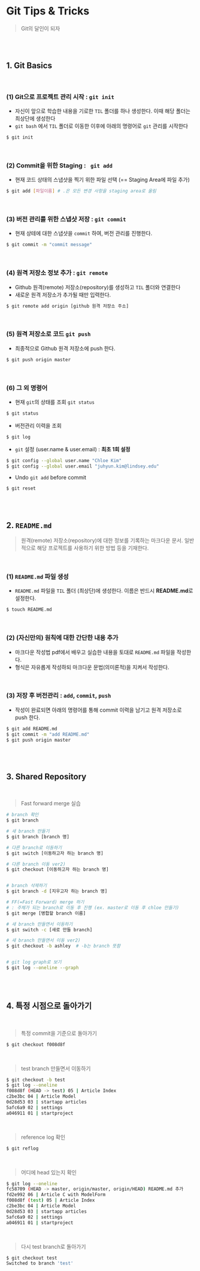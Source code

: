 # Git Tips & Tricks

> Git의 달인이 되자

<br>

<br>

## 1. Git Basics

<br>

### (1) Git으로 프로젝트 관리 시작 : `git init`

- 자신이 앞으로 학습한 내용을 기로한 `TIL` 폴더를 하나 생성한다. 이때 해당 폴더는 최상단에 생성한다
- `git bash` 에서 `TIL` 폴더로 이동한 이후에 아래의 명령어로 `git` 관리를 시작한다

```bash
$ git init
```

<br>

### (2) Commit을 위한 Staging : ` git add`

- 현재 코드 상태의 스냅샷을 찍기 위한 파일 선택 (== Staging Area에 파일 추가)

``` bash
$ git add [파일이름] # .은 모든 변경 사항을 staging area로 올림
```

<br>

### (3) 버전 관리를 위한 스냅샷 저장 : `git commit`

- 현재 상테에 대한 스냅샷을 `commit` 하여, 버전 관리를 진행한다.

``` bash
$ git commit -m "commit message"
```

<br>

### (4) 원격 저장소 정보 추가 : `git remote`

- Github 원격(remote) 저장소(repository)를 생성하고 `TIL` 폴더와 연결한다
- 새로운 원격 저장소가 추가될 때만 입력한다.

```bash
$ git remote add origin [github 원격 저장소 주소]
```

<br>

### (5) 원격 저장소로 코드 `git push`

- 최종적으로 Github 원격 저장소에 push 한다.

```bash
$ git push origin master
```

<br>

### (6) 그 외 명령어

- 현재 `git`의 상태를 조회 `git status`

````bash
$ git status
````

- 버전관리 이력을 조회

```bash
$ git log
```

- `git` 설정 (user.name & user.email) : **최초 1회 설정**

```bash
$ git config --global user.name "Chloe Kim"
$ git config --global user.email "juhyun.kim@lindsey.edu"
```

- Undo `git add` before commit

```bash
$ git reset
```



<br><br>

## 2. `README.md`

> 원격(remote) 저장소(repository)에 대한 정보를 기록하는 마크다운 문서. 일반적으로 해당 프로젝트를 사용하기 위한 방법 등을 기재한다.

<br>

### (1) `README.md` 파일 생성

- `README.md` 파일을 `TIL` 폴더 (최상단)에 생성한다. 이름은 반드시 **README.md**로 설정한다.

```bash
$ touch README.md
```

<br>

### (2) (자신만의)  원칙에 대한 간단한 내용 추가

- 마크다운 작성법 pdf에서 배우고 실습한 내용을 토대로 `README.md` 파일을 작성한다.
- 형식은 자유롭게 작성하되 마크다운 문법(의미론적)을 지켜서 작성한다.

<br>

### (3) 저장 후 버전관리 : `add`, `commit`, `push`

- 작성이 완료되면 아래의 명령어를 통해 commit 이력을 남기고 원격 저장소로 push 한다.

```bash
$ git add README.md
$ git commit -m "add README.md"
$ git push origin master
```

<br>

<br>

## 3. Shared Repository

<br>

> Fast forward merge 실습

```bash
# branch 확인
$ git branch

# 새 branch 만들기
$ git branch [branch 명]

# 다른 branch로 이동하기
$ git switch [이동하고자 하는 branch 명]

# 다른 branch 이동 ver2)
$ git checkout [이동하고자 하는 branch 명]


# branch 삭제하기
$ git branch -d [지우고자 하는 branch 명]

# FF(=Fast Forward) merge 하기
# : 주체가 되는 branch로 이동 후 진행 (ex. master로 이동 후 chloe 만들기)
$ git merge [병합할 branch 이름]

# 새 branch 만들면서 이동하기
$ git switch -c [새로 만들 branch]

# 새 branch 만들면서 이동 ver2)
$ git checkout -b ashley  # -b는 branch 뜻함


# git log graph로 보기
$ git log --oneline --graph


```



<br>

<br>

## 4. 특정 시점으로 돌아가기

<br>

> 특정 commit을 기준으로 돌아가기

```bash
$ git checkout f008d8f
```

<br>

> test branch 만들면서 이동하기

```bash
$ git checkout -b test
$ git log --oneline
f008d8f (HEAD -> test) 05 | Article Index
c2be3bc 04 | Article Model
0d28d53 03 | startapp articles
5afc6a9 02 | settings
a046911 01 | startproject
```

<br>

> reference log 확인

```bash
$ git reflog
```

<br>

> 어디에 head 있는지 확인

```bash
$ git log --oneline
fc58709 (HEAD -> master, origin/master, origin/HEAD) README.md 추가
fd2e992 06 | Article C with ModelForm
f008d8f (test) 05 | Article Index
c2be3bc 04 | Article Model
0d28d53 03 | startapp articles
5afc6a9 02 | settings
a046911 01 | startproject
```

<br>

> 다시 test branch로 돌아가기

```bash
$ git checkout test
Switched to branch 'test'
```

